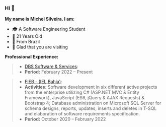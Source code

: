 ### Hi 🙂

**My name is Michel Silveira. I am:**
* 🎓 A Software Engineering Student
* 🎂 21 Years Old
* 🏡 From Brazil
* 💜 Glad that you are visiting

**Professional Experience:**
> * [DBS Software & Services](https://www.dbsgroup.net/):
> * **Period:** February 2022 – Present

> * [FIEB - (IEL Bahia)](https://ielbahia.com.br/):
> * **Activities:** Software development in six different active projects from the enterprise utilizing C# (ASP.NET MVC & Entity Framework), JavaScript (ES6, jQuery & AJAX Requests) & Bootstrap 4; Database administration on Microsoft SQL Server for schema designs, reports, updates, inserts and deletes in T-SQL and elaboration of software requirements specification.
> * **Period:** October 2020 – February 2022
